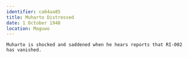 ```yaml
---
identifier: ca64aa85
title: Muharto Distressed
date: 1 October 1948 
location: Maguwo
---
```


```synopsis
Muharto is shocked and saddened when he hears reports that RI-002
has vanished.
```


